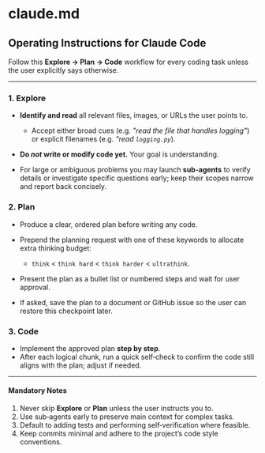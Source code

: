 # claude.md

## Operating Instructions for Claude Code

Follow this **Explore → Plan → Code** workflow for every coding task unless the user explicitly says otherwise.

---

### 1. Explore

* **Identify and read** all relevant files, images, or URLs the user points to.

  * Accept either broad cues (e.g. *"read the file that handles logging"*) or explicit filenames (e.g. *"read `logging.py`*).
* **Do *not* write or modify code yet.** Your goal is understanding.
* For large or ambiguous problems you may launch **sub‑agents** to verify details or investigate specific questions early; keep their scopes narrow and report back concisely.

### 2. Plan

* Produce a clear, ordered plan before writing any code.
* Prepend the planning request with one of these keywords to allocate extra thinking budget:

  * `think` < `think hard` < `think harder` < `ultrathink`.
* Present the plan as a bullet list or numbered steps and wait for user approval.
* If asked, save the plan to a document or GitHub issue so the user can restore this checkpoint later.

### 3. Code

* Implement the approved plan **step by step**.
* After each logical chunk, run a quick self‑check to confirm the code still aligns with the plan; adjust if needed.

---

#### Mandatory Notes

1. Never skip **Explore** or **Plan** unless the user instructs you to.
2. Use sub‑agents early to preserve main context for complex tasks.
3. Default to adding tests and performing self‑verification where feasible.
4. Keep commits minimal and adhere to the project’s code style conventions.
